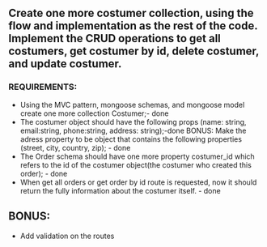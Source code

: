 ## Create one more costumer collection, using the flow and implementation as the rest of the code. Implement the CRUD operations to get all costumers, get costumer by id, delete costumer, and update costumer.

### REQUIREMENTS: 
 - Using the MVC pattern, mongoose schemas, and mongoose model create one more collection Costumer;- done
 - The costumer object should have the following props (name: string, email:string, phone:string, address: string);-done
    BONUS: Make the adress property to be object that contains the following properties (street, city, country, zip); - done
 - The Order schema should have one more property costumer_id which refers to the id of the costumer object(the costumer who created this order); - done
 - When get all orders or get order by id route is requested, now it should return the fully information about the costumer itself. - done

## BONUS: 
 - Add validation on the routes